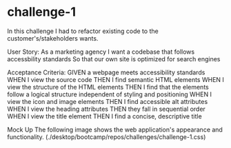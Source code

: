 # challenge-1

In this challenge I had to refactor existing code to the customer's/stakeholders wants. 

User Story: 
As a marketing agency
I want a codebase that follows accessbility standards
So that our own site is optimized for search engines

Acceptance Criteria: 
GIVEN a webpage meets accessibility standards
WHEN I view the source code
THEN I find semantic HTML elements
WHEN I view the structure of the HTML elements
THEN I find that the elements follow a logical structure independent of styling and positioning
WHEN I view the icon and image elements
THEN I find accessible alt attributes
WHEN I view the heading attributes
THEN they fall in sequential order
WHEN I view the title element
THEN I find a concise, descriptive title

Mock Up
The following image shows the web application's appearance and functionality. (./desktop/bootcamp/repos/challenges/challenge-1.css)